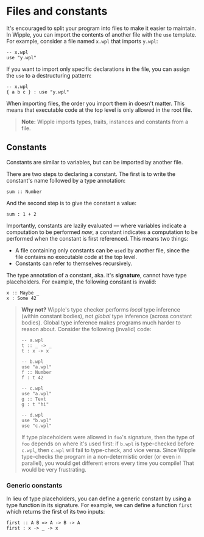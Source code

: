 # Files and constants

It's encouraged to split your program into files to make it easier to maintain. In Wipple, you can import the contents of another file with the `use` template. For example, consider a file named `x.wpl` that imports `y.wpl`:

```wipple
-- x.wpl
use "y.wpl"
```

If you want to import only specific declarations in the file, you can assign the `use` to a destructuring pattern:

```wipple
-- x.wpl
{ a b c } : use "y.wpl"
```

When importing files, the order you import them in doesn't matter. This means that executable code at the top level is only allowed in the root file.

> **Note:** Wipple imports types, traits, instances and constants from a file.

## Constants

Constants are similar to variables, but can be imported by another file.

There are two steps to declaring a constant. The first is to write the constant's name followed by a type annotation:

```wipple
sum :: Number
```

And the second step is to give the constant a value:

```wipple
sum : 1 + 2
```

Importantly, constants are lazily evaluated — where variables indicate a computation to be performed _now_, a constant indicates a computation to be performed when the constant is first referenced. This means two things:

-   A file containing only constants can be `use`d by another file, since the file contains no executable code at the top level.
-   Constants can refer to themselves recursively.

The type annotation of a constant, aka. it's **signature**, cannot have type placeholders. For example, the following constant is invalid:

```wipple
x :: Maybe _
x : Some 42
```

> **Why not?** Wipple's type checker performs _local_ type inference (within constant bodies), not _global_ type inference (across constant bodies). Global type inference makes programs much harder to reason about. Consider the following (invalid) code:
>
> ```wipple
> -- a.wpl
> t :: _ -> _
> t : x -> x
>
> -- b.wpl
> use "a.wpl"
> f :: Number
> f : t 42
>
> -- c.wpl
> use "a.wpl"
> g :: Text
> g : t "hi"
>
> -- d.wpl
> use "b.wpl"
> use "c.wpl"
> ```
>
> If type placeholders were allowed in `foo`'s signature, then the type of `foo` depends on where it's used first: if `b.wpl` is type-checked before `c.wpl`, then `c.wpl` will fail to type-check, and vice versa. Since Wipple type-checks the program in a non-determistic order (or even in parallel), you would get different errors every time you compile! That would be very frustrating.

### Generic constants

In lieu of type placeholders, you can define a generic constant by using a type function in its signature. For example, we can define a function `first` which returns the first of its two inputs:

```wipple
first :: A B => A -> B -> A
first : x -> _ -> x
```
